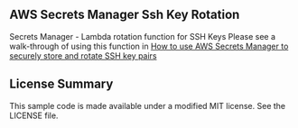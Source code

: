 ## AWS Secrets Manager Ssh Key Rotation

Secrets Manager - Lambda rotation function for SSH Keys
Please see a walk-through of using this function in [How to use AWS Secrets Manager to securely store and rotate SSH key pairs](https://aws.amazon.com/blogs/security/how-to-use-aws-secrets-manager-securely-store-rotate-ssh-key-pairs/)

## License Summary

This sample code is made available under a modified MIT license. See the LICENSE file.
